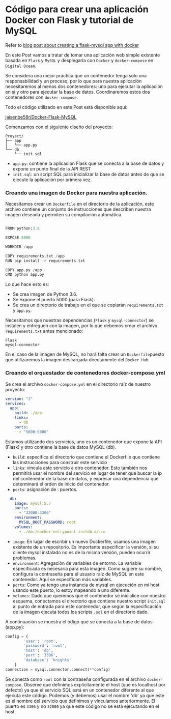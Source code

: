 # Código para crear una aplicación Docker con Flask y tutorial de MySQL

Refer to [blog post about creating a flask-mysql app with docker](https://stavshamir.github.io/python/dockerizing-a-flask-mysql-app-with-docker-compose/)


En este Post vamos a tratar de tomar una aplicación web simple existente basada en ```Flask``` y ```MySQL``` y desplegarla con ```Docker``` y ```docker-compose``` en ```Digital Ocean```.

Se considera una mejor práctica que un contenedor tenga solo una responsabilidad y un proceso, por lo que para nuestra aplicación necesitaremos al menos dos contenedores: uno para ejecutar la aplicación en sí y otro para ejecutar la base de datos. Coordinaremos estos dos contenedores con ```docker-compose```. 

Todo el código utilizado en este Post está disponible aquí:

[jaisenbe58r/Docker-Flask-MySQL](https://github.com/jaisenbe58r/Docker-Flask-MySQL)

 Comenzamos con el siguiente diseño del proyecto:
```
Proyect/
├── app
│   └── app.py
└── db
    └── init.sql
```

- ```app.py```: contiene la aplicación Flask que se conecta a la base de datos y expone un punto final de la API REST
- ```init.sql```: un script SQL para inicializar la base de datos antes de que se ejecute la aplicación por primera vez.

### Creando una imagen de Docker para nuestra aplicación.

Necesitamos crear un ```Dockerfile``` en el directorio de la aplicación, este archivo contiene un conjunto de instrucciones que describen nuestra imagen deseada y permiten su compilación automática.

```python

FROM python:3.8

EXPOSE 5000

WORKDIR /app

COPY requirements.txt /app
RUN pip install -r requirements.txt

COPY app.py /app
CMD python app.py
```

Lo que hace esto es:
- Se crea imagen de Python 3.6.
- Se expone el puerto 5000 (para Flask).
- Se crea un directorio de trabajo en el que se copiarán ```requirements.txt``` y ```app.py```.

Necesitamos que nuestras dependencias (```Flask``` y ```mysql-connector```) se instalen y entreguen con la imagen, por lo que debemos crear el archivo ```requirements.txt``` antes mencionado:
```
Flask
mysql-connector
```

En el caso de la imagen de MySQL, no hará falta crear un ```Dockerfile```puesto que utilizaremos la imagen descargada directamente del ```Docker Hub```.

### Creando el orquestador de contenedores docker-compose.yml

Se crea el archivo ```docker-compose.yml``` en el directorio raíz de nuestro proyecto:
```yml
version: "2"
services:
  app:
    build: ./app
    links:
      - db
    ports:
      - "5000:5000"
```
Estamos utilizando dos servicios, uno es un contenedor que expone la API (Flask) y otro contiene la base de datos MySQL (db).

- ```build```: especifica el directorio que contiene el Dockerfile que contiene las instrucciones para construir este servicio
- ```links```: vincula este servicio a otro contenedor. Esto también nos permitirá usar el nombre del servicio en lugar de tener que buscar la ip del contenedor de la base de datos, y expresar una dependencia que determinará el orden de inicio del contenedor.
- ```ports```: asignación de <Host>: <Container> puertos.
```yml
  db:
    image: mysql:5.7
    ports:
      - "32000:3306"
    environment:
      MYSQL_ROOT_PASSWORD: root
    volumes:
      - ./db:/docker-entrypoint-initdb.d/:ro
```
- ```image```: En lugar de escribir un nuevo Dockerfile, usamos una imagen existente de un repositorio. Es importante especificar la versión, si su cliente mysql instalado no es de la misma versión, pueden ocurrir problemas.
- ```environment```: Agregación de variables de entorno. La variable especificada es necesaria para esta imagen. Como sugiere su nombre, configura la contraseña para el usuario raíz de MySQL en este contenedor. Aquí se especifican más variables.
- ```ports```: Como ya tengo una instancia de mysql en ejecución en mi host usando este puerto, lo estoy mapeando a uno diferente. 
- ```volumes```: Dado que queremos que el contenedor se inicialice con nuestro esquema, conectamos el directorio que contiene nuestro script ```init.sql``` al punto de entrada para este contenedor, que según la especificación de la imagen ejecuta todos los scripts ```.sql``` en el directorio dado.

A continuación se muestra el ódigo que se conecta a la base de datos (app.py):
```python
config = {
        'user': 'root',
        'password': 'root',
        'host': 'db',
        'port': '3306',
        'database': 'knights'
    }
connection = mysql.connector.connect(**config)
```

 Se conecta como ```root``` con la contraseña configurada en el archivo ```docker-compose```. Observe que definimos explícitamente el host (que es localhost por defecto) ya que el servicio SQL está en un contenedor diferente al que ejecuta este código. Podemos (y debemos) usar el nombre 'db' ya que este es el nombre del servicio que definimos y vinculamos anteriormente. El puerto es ```3306``` y no ```32000``` ya que este código no se está ejecutando en el host.
